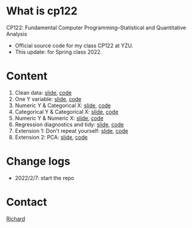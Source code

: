 # What is cp122

CP122: Fundamental Computer Programming–Statistical and Quantitative Analysis​

- Official source code for my class CP122 at YZU.
- This update: for Spring class 2022.

# Content
1. Clean data: [slide](), [code](01_clean.Rmd)
1. One Y variable: [slide](), [code](02_test01_oneY.Rmd)
1. Numeric Y & Categorical X: [slide](), [code](03_test02_numYcatX.Rmd)
1. Categorical Y & Categorical X: [slide](), [code](04_test03_catYcatX.Rmd)
1. Numeric Y & Numeric X: [slide](), [code](05_test04a_numYnumX.Rmd)
1. Regression diagnostics and tidy: [slide](), [code](06_test04b_reg_diagnostics_tidy.Rmd)
1. Extension 1: Don't repeat yourself: [slide](), [code]()
1. Extension 2: PCA: [slide](), [code]()

# Change logs

- 2022/2/7: start the repo

# Contact

[Richard](http://www.cm.yzu.edu.tw/EN/Page/Teacher.aspx?ID=buidiengiau)
